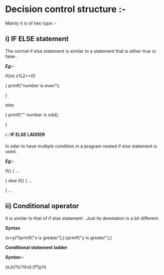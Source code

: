 # Decision control structure :- 

Mainly it is of two type :- 

## i) IF ELSE statement 

The normal if else statement is similar to a statement that is either true or false .

***Eg:-***

if(int x%2==0)

{
printf("number is even");

}

else

{
printf("" number is odd);

}

👉**IF ELSE LADDER**

In oder to have multiple condition in a pragram nested if else statement is used.

***Eg:-***

if()
{ ... 

}
else if()
{
...

}
...

## ii) Conditional operator

It is similar to that of if else statement . Just its denotation is a bit different.

**Syntax**

(x>y)?(printf("x is greater");):(printf("y is greater");)

**Conditional statement ladder**

***Syntax:-***

(a,b)?(c?d:e):(f?g:h)

